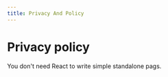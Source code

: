 ```yaml
---
title: Privacy And Policy
---
```


# Privacy policy

You don't need React to write simple standalone pags.
